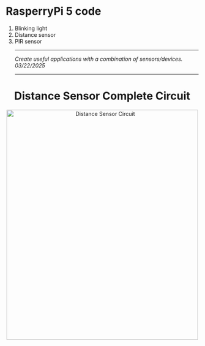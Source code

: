 # RasperryPi 5 code 

1. Blinking light
2. Distance sensor
3. PIR sensor
   <hr>
   <em>Create useful applications with a combination of sensors/devices. 03/22/2025</em>
   <hr>

<h1 align="center"> Distance Sensor Complete Circuit </h1>

<p align="center">
  <img src="photos/distance_sensor.jpg" alt="Distance Sensor Circuit" width="500" height="600">
</p>

